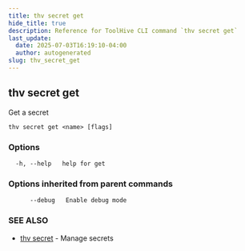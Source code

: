 ```yaml
---
title: thv secret get
hide_title: true
description: Reference for ToolHive CLI command `thv secret get`
last_update:
  date: 2025-07-03T16:19:10-04:00
  author: autogenerated
slug: thv_secret_get
---
```


## thv secret get

Get a secret

```
thv secret get <name> [flags]
```

### Options

```
  -h, --help   help for get
```

### Options inherited from parent commands

```
      --debug   Enable debug mode
```

### SEE ALSO

* [thv secret](thv_secret.md)	 - Manage secrets

